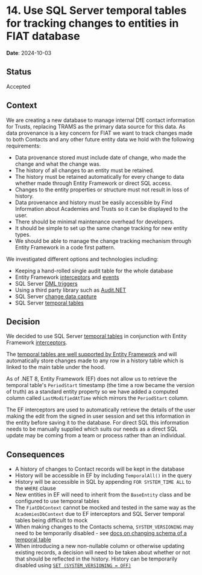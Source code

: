 # 14. Use SQL Server temporal tables for tracking changes to entities in FIAT database

**Date**: 2024-10-03

## Status

Accepted

## Context

We are creating a new database to manage internal DfE contact information for Trusts, replacing TRAMS as the primary data source for this data. As data provenance is a key concern for FIAT we want to track changes made to both Contacts and any other future entity data we hold with the following requirements:

- Data provenance stored must include date of change, who made the change and what the change was.
- The history of all changes to an entity must be retained.
- The history must be retained automatically for every change to data whether made through Entity Framework or direct SQL access.
- Changes to the entity properties or structure must not result in loss of history.
- Data provenance and history must be easily accessible by Find Information about Academies and Trusts so it can be displayed to the user.
- There should be minimal maintenance overhead for developers.
- It should be simple to set up the same change tracking for new entity types.
- We should be able to manage the change tracking mechanism through Entity Framework in a code first pattern.

We investigated different options and technologies including:

- Keeping a hand-rolled single audit table for the whole database
- Entity Framework [interceptors](https://learn.microsoft.com/en-us/ef/core/logging-events-diagnostics/interceptors) and [events](https://learn.microsoft.com/en-us/ef/core/logging-events-diagnostics/events)
- SQL Server [DML triggers](https://learn.microsoft.com/en-us/sql/relational-databases/triggers/dml-triggers?view=sql-server-ver16)
- Using a third party library such as [Audit.NET](https://github.com/thepirat000/Audit.NET/tree/master)
- SQL Server [change data capture](https://learn.microsoft.com/en-us/sql/relational-databases/track-changes/about-change-data-capture-sql-server?view=sql-server-ver16)
- SQL Server [temporal tables](https://learn.microsoft.com/en-us/sql/relational-databases/tables/temporal-tables?view=sql-server-ver16)

## Decision

We decided to use SQL Server [temporal tables](https://learn.microsoft.com/en-us/sql/relational-databases/tables/temporal-tables?view=sql-server-ver16) in conjunction with Entity Framework [interceptors](https://learn.microsoft.com/en-us/ef/core/logging-events-diagnostics/interceptors).

The [temporal tables are well supported by Entity Framework](https://learn.microsoft.com/en-us/ef/core/providers/sql-server/temporal-tables) and will automatically store changes made to any row in a history table which is linked to the main table under the hood.

As of .NET 8, Entity Framework (EF) does not allow us to retrieve the temporal table's `PeriodStart` timestamp (the time a row became the version of truth) as a standard entity property so we have added a computed column called `LastModifiedAtTime` which mirrors the `PeriodStart` column.

The EF interceptors are used to automatically retrieve the details of the user making the edit from the signed in user session and set this information in the entity before saving it to the database. For direct SQL this information needs to be manually supplied which suits our needs as a direct SQL update may be coming from a team or process rather than an individual.

## Consequences

- A history of changes to Contact records will be kept in the database
- History will be accessible in EF by including `TemporalAll()` in the query
- History will be accessible in SQL by appending `FOR SYSTEM_TIME ALL` to the `WHERE` clause
- New entities in EF will need to inherit from the `BaseEntity` class and be configured to use temporal tables
- The `FiatDbContext` cannot be mocked and tested in the same way as the `AcademiesDbContext` due to EF interceptors and SQL Server temporal tables being difficult to mock
- When making changes to the Contacts schema, `SYSTEM_VERSIONING` may need to be temporarily disabled - see [docs on changing schema of a temporal table](https://learn.microsoft.com/en-us/sql/relational-databases/tables/changing-the-schema-of-a-system-versioned-temporal-table?view=sql-server-ver16)
- When introducing a new non-nullable column or otherwise updating existing records, a decision will need to be taken about whether or not that should be reflected in the history. History can be temporarily disabled using [`SET (SYSTEM_VERSIONING = OFF)`](https://learn.microsoft.com/en-us/sql/relational-databases/tables/stopping-system-versioning-on-a-system-versioned-temporal-table?view=sql-server-ver16)
